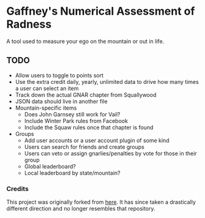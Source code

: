 
# Gaffney's Numerical Assessment of Radness

A tool used to measure your ego on the mountain or out in life.

## TODO

* Allow users to toggle to points sort
* Use the extra credit daily, yearly, unlimited data to drive how many times a user can select an item
* Track down the actual GNAR chapter from Squallywood
* JSON data should live in another file
* Mountain-specific items
  * Does John Garnsey still work for Vail?
  * Include Winter Park rules from Facebook
  * Include the Squaw rules once that chapter is found
* Groups
  * Add user accounts or a user account plugin of some kind
  * Users can search for friends and create groups
  * Users can veto or assign gnarlies/penalties by vote for those in their group
  * Global leaderboard?
  * Local leaderboard by state/mountain?

### Credits

This project was originally forked from [here](https://github.com/nicolas-van/bootstrap-4-github-pages). It has since taken a drastically different direction and no longer resembles that repository.
